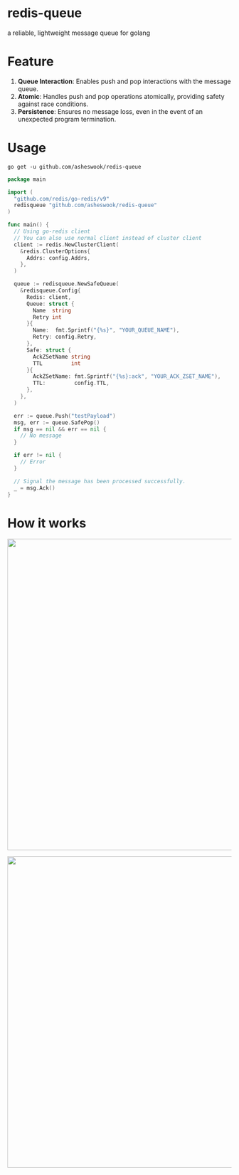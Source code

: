 # redis-queue

a reliable, lightweight message queue for golang

# Feature
1. **Queue Interaction**: Enables push and pop interactions with the message queue.
2. **Atomic**: Handles push and pop operations atomically, providing safety against race conditions.
3. **Persistence**: Ensures no message loss, even in the event of an unexpected program termination.

# Usage
```
go get -u github.com/asheswook/redis-queue
```

```go
package main

import (
  "github.com/redis/go-redis/v9"
  redisqueue "github.com/asheswook/redis-queue"
)

func main() {
  // Using go-redis client
  // You can also use normal client instead of cluster client
  client := redis.NewClusterClient( 
    &redis.ClusterOptions{
      Addrs: config.Addrs,
    },
  )

  queue := redisqueue.NewSafeQueue(
    &redisqueue.Config{
      Redis: client,
      Queue: struct {
        Name  string
        Retry int
      }{
        Name:  fmt.Sprintf("{%s}", "YOUR_QUEUE_NAME"),
        Retry: config.Retry,
      },
      Safe: struct {
        AckZSetName string
        TTL         int
      }{
        AckZSetName: fmt.Sprintf("{%s}:ack", "YOUR_ACK_ZSET_NAME"),
        TTL:         config.TTL,
      },
    },
  )

  err := queue.Push("testPayload")
  msg, err := queue.SafePop()
  if msg == nil && err == nil {
    // No message
  }

  if err != nil {
    // Error
  }

  // Signal the message has been processed successfully.
  _ = msg.Ack()
}
```

# How it works

<p align="center">
  <img src="https://github.com/asheswook/redis-queue/assets/25760310/e4f3cc1f-deea-4911-b64a-d308d6172e0c" width='700px' />
</p>
<p align="center">  
  <img src="https://github.com/asheswook/redis-queue/assets/25760310/07d08aea-9cca-48e2-a6f0-da8dc6663306" width='700px' />
</p>
